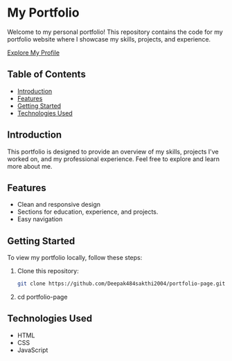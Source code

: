 # My Portfolio

Welcome to my personal portfolio! This repository contains the code for my portfolio website where I showcase my skills, projects, and experience.

[Explore My Profile](https://deepaksakthi-v-k.web.app)

## Table of Contents

- [Introduction](#introduction)
- [Features](#features)
- [Getting Started](#getting-started)
- [Technologies Used](#technologies-used)


## Introduction

This portfolio is designed to provide an overview of my skills, projects I've worked on, and my professional experience. Feel free to explore and learn more about me.

## Features

- Clean and responsive design
- Sections for education, experience, and projects.
- Easy navigation

## Getting Started

To view my portfolio locally, follow these steps:

1. Clone this repository:

   ```bash
   git clone https://github.com/Deepak484sakthi2004/portfolio-page.git

2. cd portfolio-page

## Technologies Used
- HTML
- CSS
- JavaScript
